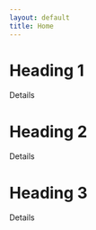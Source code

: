 ```yaml
---
layout: default
title: Home
---
```


# Heading 1

Details

# Heading 2

Details

# Heading 3

Details
